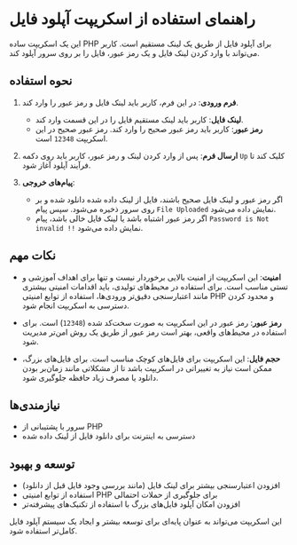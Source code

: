 # راهنمای استفاده از اسکریپت آپلود فایل

این یک اسکریپت ساده PHP برای آپلود فایل از طریق یک لینک مستقیم است. کاربر می‌تواند با وارد کردن لینک فایل و یک رمز عبور، فایل را بر روی سرور آپلود کند.

## نحوه استفاده

1. **فرم ورودی**: در این فرم، کاربر باید لینک فایل و رمز عبور را وارد کند.
   - **لینک فایل**: کاربر باید لینک مستقیم فایل را در این قسمت وارد کند.
   - **رمز عبور**: کاربر باید رمز عبور صحیح را وارد کند. رمز عبور صحیح در این اسکریپت `12348` است.

2. **ارسال فرم**: پس از وارد کردن لینک و رمز عبور، کاربر باید روی دکمه `Up` کلیک کند تا فرآیند آپلود آغاز شود.

3. **پیام‌های خروجی**:
   - اگر رمز عبور و لینک فایل صحیح باشند، فایل از لینک داده شده دانلود شده و بر روی سرور ذخیره می‌شود. سپس پیام `File Uploaded` نمایش داده می‌شود.
   - اگر رمز عبور اشتباه باشد یا لینک فایل خالی باشد، پیام `Password is Not invalid !!` نمایش داده می‌شود.

## نکات مهم

- **امنیت**: این اسکریپت از امنیت بالایی برخوردار نیست و تنها برای اهداف آموزشی و تستی مناسب است. برای استفاده در محیط‌های تولیدی، باید اقدامات امنیتی بیشتری مانند اعتبارسنجی دقیق‌تر ورودی‌ها، استفاده از توابع امنیتی PHP و محدود کردن دسترسی به اسکریپت انجام شود.
  
- **رمز عبور**: رمز عبور در این اسکریپت به صورت سخت‌کد شده (`12348`) است. برای استفاده در محیط‌های واقعی، بهتر است رمز عبور از طریق یک روش امن‌تر مدیریت شود.

- **حجم فایل**: این اسکریپت برای فایل‌های کوچک مناسب است. برای فایل‌های بزرگ، ممکن است نیاز به تغییراتی در اسکریپت باشد تا از مشکلاتی مانند زمان‌بر بودن دانلود یا مصرف زیاد حافظه جلوگیری شود.

## نیازمندی‌ها

- سرور با پشتیبانی از PHP
- دسترسی به اینترنت برای دانلود فایل از لینک داده شده

## توسعه و بهبود

- افزودن اعتبارسنجی بیشتر برای لینک فایل (مانند بررسی وجود فایل قبل از دانلود)
- استفاده از توابع امنیتی PHP برای جلوگیری از حملات احتمالی
- افزودن امکان آپلود فایل‌های بزرگ با استفاده از تکنیک‌های پیشرفته‌تر

این اسکریپت می‌تواند به عنوان پایه‌ای برای توسعه بیشتر و ایجاد یک سیستم آپلود فایل کامل‌تر استفاده شود.